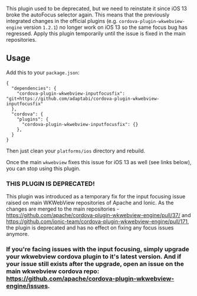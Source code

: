 This plugin used to be deprecated, but we need to reinstate it since iOS 13 broke the autoFocus selector again. This means that the previously integrated changes in the official plugins (e.g. `cordova-plugin-wkwebview-engine` version `1.2.1`) no longer work on iOS 13 so the same focus bug has regressed. Apply this plugin temporarily until the issue is fixed in the main repositories.

## Usage

Add this to your `package.json`:
```
{
  "dependencies": {
    "cordova-plugin-wkwebview-inputfocusfix": "git+https://github.com/adaptabi/cordova-plugin-wkwebview-inputfocusfix"
  },
  "cordova": {
    "plugins": {
      "cordova-plugin-wkwebview-inputfocusfix": {}
    },
  }
}
```
Then just clean your `platforms/ios` directory and rebuild.

Once the main `wkwebview` fixes this issue for iOS 13 as well (see links below), you can stop using this plugin.

### THIS PLUGIN IS DEPRECATED!

This plugin was introduced as a temporary fix for the input focusing issue raised on main WKWebView repositories of Apache and Ionic. As the changes are merged to the main repositories - https://github.com/apache/cordova-plugin-wkwebview-engine/pull/37/ and https://github.com/ionic-team/cordova-plugin-wkwebview-engine/pull/171, the plugin is deprecated and has no effect on fixing any focus issues anymore. 

### If you're facing issues with the input focusing, simply upgrade your wkwebview cordova plugin to it's latest version. And if your issue still exists after the upgrade, open an issue on the main wkwebview cordova repo: https://github.com/apache/cordova-plugin-wkwebview-engine/issues.  
